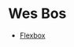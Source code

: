 <h1>Wes Bos</h1>
<ul>
  <li><a href="https://github.com/khalilagazal/playground/tree/main/wes-bos/01-flexbox/" target="_blank">Flexbox</a></li>
</ul>
